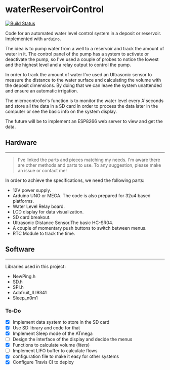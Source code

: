waterReservoirControl
===========

[![Build Status](https://travis-ci.org/kitusmark/waterReservoirControl.svg?branch=master)](https://travis-ci.org/kitusmark/waterReservoirControl)

Code for an automated water level control system in a deposit or reservoir. Implemented with `arduino`.

The idea is to pump water from a well to a reservoir and track the amount of water in it. The control panel of the pump has a system to activate or deactivate the pump, so I've used a couple of probes to notice the lowest and the highest level and a relay output to control the pump.

In order to track the amount of water I've used an Ultrasonic sensor to measure the distance to the water surface and calculating the volume with the deposit dimensions.
By doing that we can leave the system unattended and ensure an automatic irrigation.

The microcontroller's function is to monitor the water level every *X* seconds and store all the data in a SD card in order to process the data later in the computer or see the basic info on the system display.

The future will be to implement an ESP8266 web server to view and get the data.

## Hardware

----
>I've linked the parts and pieces matching my needs. I'm aware there are other methods and parts to use. To any suggestion, please make an issue or contact me!

In order to achieve the specifications, we need the following parts:

+ 12V power supply.
+ Arduino UNO or MEGA. The code is also prepared for 32u4 based platforms.
+ Water Level Relay board.
+ LCD display for data visualization.
+ SD card breakout.
+ Ultrasonic Distance Sensor.The basic HC-SR04.
+ A couple of momentary push buttons to switch between menus.
+ RTC Module to track the time.


## Software

---
Libraries used in this project:

+ NewPing.h
+ SD.h
+ SPI.h
+ Adafruit_ILI9341
+ Sleep_n0m1


### To-Do

- [x] Implement data system to store in the SD card
- [x] Use SD library and code for that
- [x] Implement Sleep mode of the ATmega
- [ ] Design the interface of the display and decide the menus
- [x] Functions to calculate volume (*liters*)
- [ ] Implement LIFO buffer to calculate flows
- [x] configuration file to make it easy for other systems
- [x] Configure Travis CI to deploy
